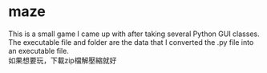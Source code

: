 # maze
This is a small game I came up with after taking several Python GUI classes.<br>
The executable file and folder are the data that I converted the .py file into an executable file.  
如果想要玩，下載zip檔解壓縮就好
